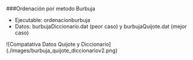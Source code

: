 ###Ordenación por metodo Burbuja

- Ejecutable: ordenacionburbuja
- Datos: burbujaDiccionario.dat (peor caso) y burbujaQuijote.dat (mejor caso)

![Compatativa Datos Quijote y Diccionario]
(./images/burbuja_quijote_diccionariov2.png)
